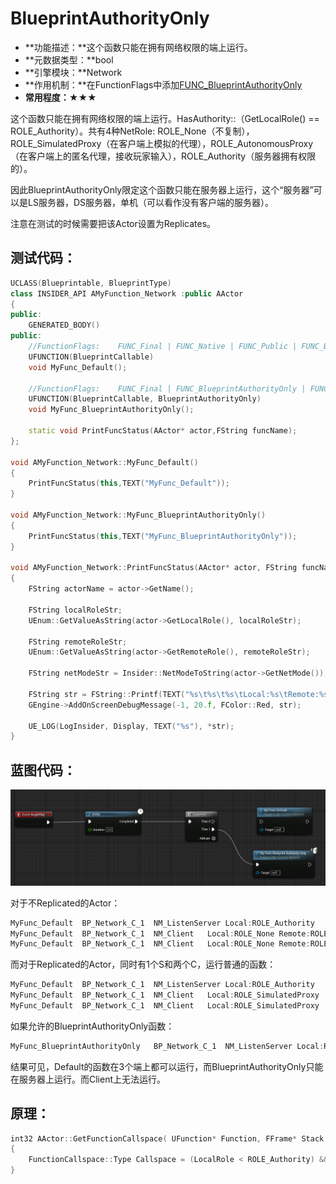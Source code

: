 # BlueprintAuthorityOnly

- **功能描述：**这个函数只能在拥有网络权限的端上运行。
- **元数据类型：**bool
- **引擎模块：**Network
- **作用机制：**在FunctionFlags中添加[FUNC_BlueprintAuthorityOnly](../../../../Flags/EFunctionFlags/FUNC_BlueprintAuthorityOnly.md)
- **常用程度：**★★★

这个函数只能在拥有网络权限的端上运行。HasAuthority::（GetLocalRole() == ROLE_Authority）。共有4种NetRole: ROLE_None（不复制），ROLE_SimulatedProxy（在客户端上模拟的代理），ROLE_AutonomousProxy（在客户端上的匿名代理，接收玩家输入），ROLE_Authority（服务器拥有权限的）。

因此BlueprintAuthorityOnly限定这个函数只能在服务器上运行，这个“服务器”可以是LS服务器，DS服务器，单机（可以看作没有客户端的服务器）。

注意在测试的时候需要把该Actor设置为Replicates。

## 测试代码：

```cpp
UCLASS(Blueprintable, BlueprintType)
class INSIDER_API AMyFunction_Network :public AActor
{
public:
	GENERATED_BODY()
public:
	//FunctionFlags:	FUNC_Final | FUNC_Native | FUNC_Public | FUNC_BlueprintCallable 
	UFUNCTION(BlueprintCallable)
	void MyFunc_Default();

	//FunctionFlags:	FUNC_Final | FUNC_BlueprintAuthorityOnly | FUNC_Native | FUNC_Public | FUNC_BlueprintCallable 
	UFUNCTION(BlueprintCallable, BlueprintAuthorityOnly)
	void MyFunc_BlueprintAuthorityOnly();

	static void PrintFuncStatus(AActor* actor,FString funcName);
};

void AMyFunction_Network::MyFunc_Default()
{
	PrintFuncStatus(this,TEXT("MyFunc_Default"));
}

void AMyFunction_Network::MyFunc_BlueprintAuthorityOnly()
{
	PrintFuncStatus(this,TEXT("MyFunc_BlueprintAuthorityOnly"));
}

void AMyFunction_Network::PrintFuncStatus(AActor* actor, FString funcName)
{
	FString actorName = actor->GetName();

	FString localRoleStr;
	UEnum::GetValueAsString(actor->GetLocalRole(), localRoleStr);

	FString remoteRoleStr;
	UEnum::GetValueAsString(actor->GetRemoteRole(), remoteRoleStr);

	FString netModeStr = Insider::NetModeToString(actor->GetNetMode());

	FString str = FString::Printf(TEXT("%s\t%s\t%s\tLocal:%s\tRemote:%s"), *funcName,*actorName, *netModeStr, *localRoleStr, *remoteRoleStr);
	GEngine->AddOnScreenDebugMessage(-1, 20.f, FColor::Red, str);

	UE_LOG(LogInsider, Display, TEXT("%s"), *str);
}
```

## 蓝图代码：

![Untitled](Untitled.png)

对于不Replicated的Actor：

```cpp
MyFunc_Default  BP_Network_C_1  NM_ListenServer Local:ROLE_Authority    Remote:ROLE_None
MyFunc_Default  BP_Network_C_1  NM_Client   Local:ROLE_None Remote:ROLE_Authority
MyFunc_Default  BP_Network_C_1  NM_Client   Local:ROLE_None Remote:ROLE_Authority
```

而对于Replicated的Actor，同时有1个S和两个C，运行普通的函数：

```cpp
MyFunc_Default  BP_Network_C_1  NM_ListenServer Local:ROLE_Authority    Remote:ROLE_SimulatedProxy
MyFunc_Default  BP_Network_C_1  NM_Client   Local:ROLE_SimulatedProxy   Remote:ROLE_Authority
MyFunc_Default  BP_Network_C_1  NM_Client   Local:ROLE_SimulatedProxy   Remote:ROLE_Authority
```

如果允许的BlueprintAuthorityOnly函数：

```cpp
MyFunc_BlueprintAuthorityOnly   BP_Network_C_1  NM_ListenServer Local:ROLE_Authority    Remote:ROLE_SimulatedProxy
```

结果可见，Default的函数在3个端上都可以运行，而BlueprintAuthorityOnly只能在服务器上运行。而Client上无法运行。

## 原理：

```cpp
int32 AActor::GetFunctionCallspace( UFunction* Function, FFrame* Stack )
{
	FunctionCallspace::Type Callspace = (LocalRole < ROLE_Authority) && Function->HasAllFunctionFlags(FUNC_BlueprintAuthorityOnly) ? FunctionCallspace::Absorbed : FunctionCallspace::Local;
}
```